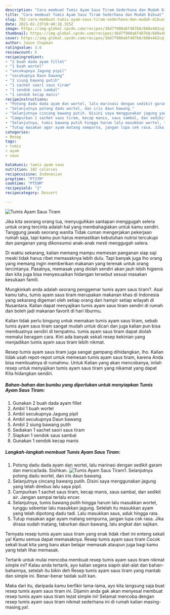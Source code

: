```yaml
---
description: "Cara membuat Tumis Ayam Saus Tiram Sederhana dan Mudah Dibuat"
title: "Cara membuat Tumis Ayam Saus Tiram Sederhana dan Mudah Dibuat"
slug: 782-cara-membuat-tumis-ayam-saus-tiram-sederhana-dan-mudah-dibuat
date: 2021-02-23T10:40:18.325Z
image: https://img-global.cpcdn.com/recipes/36d7f900a6f487b8/680x482cq70/tumis-ayam-saus-tiram-foto-resep-utama.jpg
thumbnail: https://img-global.cpcdn.com/recipes/36d7f900a6f487b8/680x482cq70/tumis-ayam-saus-tiram-foto-resep-utama.jpg
cover: https://img-global.cpcdn.com/recipes/36d7f900a6f487b8/680x482cq70/tumis-ayam-saus-tiram-foto-resep-utama.jpg
author: Jason Chapman
ratingvalue: 3.6
reviewcount: 6
recipeingredient:
- "2 buah dada ayam fillet"
- "1 buah wortel"
- "secukupnya Jagung pipil"
- "secukupnya Daun bawang"
- "2 siung bawang putih"
- "1 sachet saori saus tiram"
- "1 sendok saus sambal"
- "1 sendok kecap manis"
recipeinstructions:
- "Potong dadu dada ayam dan wortel, lalu marinasi dengan sedikit garam dan merica/lada. Sisihkan."
- "Selanjutnya potong dadu wortel, dan iris daun bawang."
- "Selanjutnya cincang bawang putih. Disini saya menggunakan jagung yang telah direbus lalu saya pipil."
- "Campurkan 1 sachet saus tiram, kecap manis, saus sambal, dan sedikit air. Jangan sampai terlalu encer."
- "Selanjutnya, tumis bawang putih hingga harum lalu masukkan wortel, tunggu sebentar lalu masukkan jagung. Setelah itu masukkan ayam yang telah dipotong dadu tadi. Lalu masukkan saus, aduk hingga rata."
- "Tutup masakan agar ayam matang sempurna, jangan lupa cek rasa. Jika dirasa sudah matang, taburkan daun bawang, lalu angkat dan sajikan."
categories:
- Resep
tags:
- tumis
- ayam
- saus

katakunci: tumis ayam saus 
nutrition: 182 calories
recipecuisine: Indonesian
preptime: "PT37M"
cooktime: "PT59M"
recipeyield: "2"
recipecategory: Dessert

---
```



![Tumis Ayam Saus Tiram](https://img-global.cpcdn.com/recipes/36d7f900a6f487b8/680x482cq70/tumis-ayam-saus-tiram-foto-resep-utama.jpg)

Jika kita seorang orang tua, menyuguhkan santapan menggugah selera untuk orang tercinta adalah hal yang membahagiakan untuk kamu sendiri. Tanggung jawab seorang  wanita Tidak cuman mengerjakan pekerjaan rumah saja, tapi kamu pun harus memastikan kebutuhan nutrisi tercukupi dan panganan yang dikonsumsi anak-anak mesti menggugah selera.

Di waktu  sekarang, kalian memang mampu memesan panganan siap saji meski tidak harus ribet memasaknya lebih dulu. Tapi banyak juga lho orang yang memang ingin memberikan makanan yang terenak untuk orang tercintanya. Pasalnya, memasak yang diolah sendiri akan jauh lebih higienis dan kita juga bisa menyesuaikan hidangan tersebut sesuai masakan kesukaan famili. 



Mungkinkah anda adalah seorang penggemar tumis ayam saus tiram?. Asal kamu tahu, tumis ayam saus tiram merupakan makanan khas di Indonesia yang sekarang digemari oleh setiap orang dari hampir setiap wilayah di Nusantara. Kalian dapat menyajikan tumis ayam saus tiram sendiri di rumah dan boleh jadi makanan favorit di hari liburmu.

Kalian tidak perlu bingung untuk memakan tumis ayam saus tiram, sebab tumis ayam saus tiram sangat mudah untuk dicari dan juga kalian pun bisa membuatnya sendiri di tempatmu. tumis ayam saus tiram dapat diolah memalui beragam cara. Kini ada banyak sekali resep kekinian yang menjadikan tumis ayam saus tiram lebih nikmat.

Resep tumis ayam saus tiram juga sangat gampang dihidangkan, lho. Kalian tidak usah repot-repot untuk memesan tumis ayam saus tiram, karena Anda bisa membuatnya di rumahmu. Untuk Kalian yang akan mencobanya, inilah resep untuk menyajikan tumis ayam saus tiram yang nikamat yang dapat Kita hidangkan sendiri.

<!--inarticleads1-->

##### Bahan-bahan dan bumbu yang diperlukan untuk menyiapkan Tumis Ayam Saus Tiram:

1. Gunakan 2 buah dada ayam fillet
1. Ambil 1 buah wortel
1. Ambil secukupnya Jagung pipil
1. Ambil secukupnya Daun bawang
1. Ambil 2 siung bawang putih
1. Sediakan 1 sachet saori saus tiram
1. Siapkan 1 sendok saus sambal
1. Gunakan 1 sendok kecap manis




<!--inarticleads2-->

##### Langkah-langkah membuat Tumis Ayam Saus Tiram:

1. Potong dadu dada ayam dan wortel, lalu marinasi dengan sedikit garam dan merica/lada. Sisihkan.
<img src="https://img-global.cpcdn.com/steps/3145bbd8b0dc55ae/160x128cq70/tumis-ayam-saus-tiram-langkah-memasak-1-foto.jpg" alt="Tumis Ayam Saus Tiram">1. Selanjutnya potong dadu wortel, dan iris daun bawang.
1. Selanjutnya cincang bawang putih. Disini saya menggunakan jagung yang telah direbus lalu saya pipil.
1. Campurkan 1 sachet saus tiram, kecap manis, saus sambal, dan sedikit air. Jangan sampai terlalu encer.
1. Selanjutnya, tumis bawang putih hingga harum lalu masukkan wortel, tunggu sebentar lalu masukkan jagung. Setelah itu masukkan ayam yang telah dipotong dadu tadi. Lalu masukkan saus, aduk hingga rata.
1. Tutup masakan agar ayam matang sempurna, jangan lupa cek rasa. Jika dirasa sudah matang, taburkan daun bawang, lalu angkat dan sajikan.




Ternyata resep tumis ayam saus tiram yang enak tidak ribet ini enteng sekali ya! Kamu semua dapat memasaknya. Resep tumis ayam saus tiram Cocok sekali buat kita yang baru akan belajar memasak ataupun juga bagi kamu yang telah lihai memasak.

Tertarik untuk mulai mencoba membuat resep tumis ayam saus tiram nikmat simple ini? Kalau anda tertarik, ayo kalian segera siapin alat-alat dan bahan-bahannya, setelah itu bikin deh Resep tumis ayam saus tiram yang mantab dan simple ini. Benar-benar taidak sulit kan. 

Maka dari itu, daripada kamu berfikir lama-lama, ayo kita langsung saja buat resep tumis ayam saus tiram ini. Dijamin anda gak akan menyesal membuat resep tumis ayam saus tiram lezat simple ini! Selamat mencoba dengan resep tumis ayam saus tiram nikmat sederhana ini di rumah kalian masing-masing,ya!.

